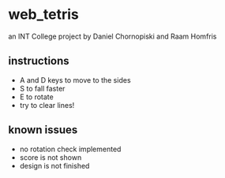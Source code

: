 # web_tetris
 an INT College project by Daniel Chornopiski and Raam Homfris
 
## instructions
- A and D keys to move to the sides
- S to fall faster
- E to rotate
- try to clear lines!
## known issues
- no rotation check implemented
- score is not shown
- design is not finished
